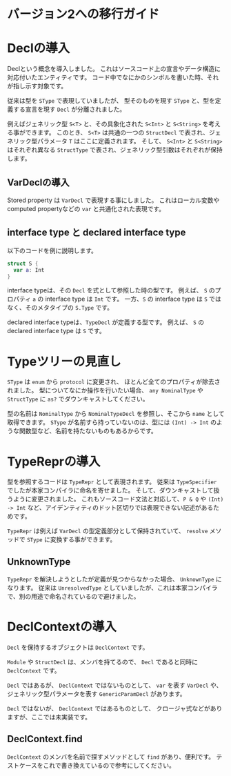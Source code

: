 # バージョン2への移行ガイド

# Declの導入

Declという概念を導入しました。
これはソースコード上の宣言やデータ構造に対応付いたエンティティです。
コード中でなにかのシンボルを書いた時、それが指し示す対象です。

従来は型を `SType` で表現していましたが、
型そのものを現す `SType` と、型を定義する宣言を現す `Decl` が分離されました。

例えばジェネリック型 `S<T>` と、その具象化された `S<Int>` と `S<String>` を考える事ができます。
このとき、 `S<T>` は共通の一つの `StructDecl` で表され、ジェネリック型パラメータ `T` はここに定義されます。
そして、 `S<Int>` と `S<String>` はそれぞれ異なる `StructType` で表され、ジェネリック型引数はそれぞれが保持します。

## VarDeclの導入

Stored property は `VarDecl` で表現する事にしました。
これはローカル変数やcomputed propertyなどの `var` と共通化された表現です。

## interface type と declared interface type

以下のコードを例に説明します。

```swift
struct S {
  var a: Int
}
```

interface typeは、その `Decl` を式として参照した時の型です。
例えば、 `S` のプロパティ `a` の interface type は `Int` です。
一方、`S` の interface type は `S` ではなく、そのメタタイプの `S.Type` です。

declared interface typeは、`TypeDecl` が定義する型です。
例えば、 `S` の declared interface type は `S` です。

# Typeツリーの見直し

`SType` は `enum` から `protocol` に変更され、
ほとんど全てのプロパティが除去されました。
型についてなにか操作を行いたい場合、 `any NominalType` や `StructType` に `as?` でダウンキャストしてください。

型の名前は `NominalType` から `NominalTypeDecl` を参照し、そこから `name` として取得できます。
`SType` が名前すら持っていないのは、型には `(Int) -> Int` のような関数型など、名前を持たないものもあるからです。

# TypeReprの導入

型を参照するコードは `TypeRepr` として表現されます。
従来は `TypeSpecifier` でしたが本家コンパイラに命名を寄せました。
そして、ダウンキャストして扱うように変更されました。
これもソースコード文法と対応して、`P & Q` や `(Int) -> Int` など、アイデンティティのドット区切りでは表現できない記述があるためです。

`TypeRepr` は例えば `VarDecl` の型定義部分として保持されていて、
`resolve` メソッドで `SType` に変換する事ができます。

## UnknownType

`TypeRepr` を解決しようとしたが定義が見つからなかった場合、 `UnknownType` になります。
従来は `UnresolvedType` としていましたが、これは本家コンパイラで、別の用途で命名されているので避けました。

# DeclContextの導入

`Decl` を保持するオブジェクトは `DeclContext` です。

`Module` や `StructDecl` は、メンバを持てるので、 `Decl` であると同時に `DeclContext` です。 

`Decl` ではあるが、 `DeclContext` ではないものとして、
`var` を表す `VarDecl` や、ジェネリック型パラメータを表す `GenericParamDecl` があります。

`Decl` ではないが、 `DeclContext` ではあるものとして、
クロージャ式などがありますが、ここでは未実装です。

## DeclContext.find

`DeclContext` のメンバを名前で探すメソッドとして `find` があり、便利です。
テストケースをこれで書き換えているので参考にしてください。
